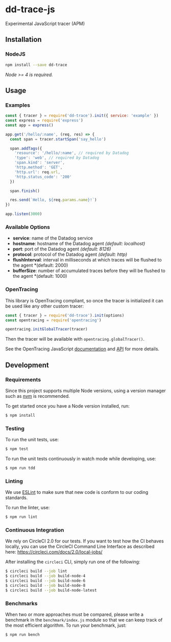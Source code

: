 # dd-trace-js
Experimental JavaScript tracer (APM)

## Installation

### NodeJS

```sh
npm install --save dd-trace
```

*Node >= 4 is required.*

## Usage

### Examples

```js
const { tracer } = require('dd-trace').init({ service: 'example' })
const express = require('express')
const app = express()

app.get('/hello/:name', (req, res) => {
  const span = tracer.startSpan('say_hello')

  span.addTags({
    'resource': '/hello/:name', // required by Datadog
    'type': 'web', // required by Datadog
    'span.kind': 'server',
    'http.method': 'GET',
    'http.url': req.url,
    'http.status_code': '200'
  })

  span.finish()

  res.send(`Hello, ${req.params.name}!`)
})

app.listen(3000)
```

### Available Options

* **service**: name of the Datadog service
* **hostname**: hostname of the Datadog agent *(default: localhost)*
* **port**: port of the Datadog agent *(default: 8126)*
* **protocol**: protocol of the Datadog agent *(default: http)*
* **flushInterval**: interval in milliseconds at which traces will be flushed to the agent *(default: 2000)
* **bufferSize**: number of accumulated traces before they will be flushed to the agent  *(default: 1000)

### OpenTracing

This library is OpenTracing compliant, so once the tracer is initialized
it can be used like any other custom tracer:

```js
const { tracer } = require('dd-trace').init(options)
const opentracing = require('opentracing')

opentracing.initGlobalTracer(tracer)
```

Then the tracer will be available with `opentracing.globalTracer()`.

See the OpenTracing JavaScript [documentation](https://github.com/opentracing/opentracing-javascript)
and [API](https://doc.esdoc.org/github.com/opentracing/opentracing-javascript/) for more details.

## Development

### Requirements

Since this project supports multiple Node versions, using a version
manager such as [nvm](https://github.com/creationix/nvm) is recommended.

To get started once you have a Node version installed, run:

```sh
$ npm install
```

### Testing

To run the unit tests, use:

```sh
$ npm test
```

To run the unit tests continuously in watch mode while developing, use:

```sh
$ npm run tdd
```

### Linting

We use [ESLint](https://eslint.org) to make sure that new code is
conform to our coding standards.

To run the linter, use:

```sh
$ npm run lint
```

### Continuous Integration

We rely on CircleCI 2.0 for our tests. If you want to test how the CI behaves
locally, you can use the CircleCI Command Line Interface as described here:
https://circleci.com/docs/2.0/local-jobs/

After installing the `circleci` CLI, simply run one of the following:

```sh
$ circleci build --job lint
$ circleci build --job build-node-4
$ circleci build --job build-node-6
$ circleci build --job build-node-8
$ circleci build --job build-node-latest
```

### Benchmarks

When two or more approaches must be compared, please write a benchmark
in the `benchmark/index.js` module so that we can keep track of the
most efficient algorithm. To run your benchmark, just:

```sh
$ npm run bench
```
